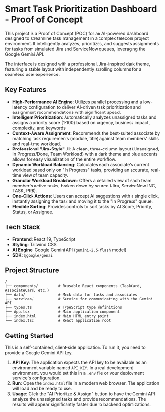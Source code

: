 # Smart Task Prioritization Dashboard - Proof of Concept

This project is a Proof of Concept (POC) for an AI-powered dashboard designed to streamline task management in a complex telecom project environment. It intelligently analyzes, prioritizes, and suggests assignments for tasks from simulated Jira and ServiceNow queues, leveraging the Google Gemini API.

The interface is designed with a professional, Jira-inspired dark theme, featuring a stable layout with independently scrolling columns for a seamless user experience.

## Key Features

- **High-Performance AI Engine**: Utilizes parallel processing and a low-latency configuration to deliver AI-driven task prioritization and assignment recommendations with significant speed.
- **Intelligent Prioritization**: Automatically analyzes unassigned tasks and assigns a priority score (1-100) based on urgency, business impact, complexity, and keywords.
- **Context-Aware Assignment**: Recommends the best-suited associate by matching task requirements (module, title) against team members' skills and real-time workload.
- **Professional "Jira-Style" UI**: A clean, three-column layout (Unassigned, In Progress/Done, Team Workload) with a dark theme and blue accents allows for easy visualization of the entire workflow.
- **Dynamic Workload Balancing**: Calculates each associate's current workload based only on "In Progress" tasks, providing an accurate, real-time view of team capacity.
- **Granular Workload Breakdown**: Offers a detailed view of each team member's active tasks, broken down by source (Jira, ServiceNow INC, TASK, PRB).
- **One-Click Actions**: Users can accept AI suggestions with a single click, instantly assigning the task and moving it to the "In Progress" queue.
- **Flexible Sorting**: Provides controls to sort tasks by AI Score, Priority, Status, or Assignee.

## Tech Stack

- **Frontend**: React 19, TypeScript
- **Styling**: Tailwind CSS
- **AI Engine**: Google Gemini API (`gemini-2.5-flash` model)
- **SDK**: `@google/genai`

## Project Structure

```
/
├── components/         # Reusable React components (TaskCard, AssociateCard, etc.)
├── data/               # Mock data for tasks and associates
├── services/           # Service for communicating with the Gemini API
├── types.ts            # TypeScript type definitions
├── App.tsx             # Main application component
├── index.html          # Main HTML entry point
└── index.tsx           # React application root
```

## Getting Started

This is a self-contained, client-side application. To run it, you need to provide a Google Gemini API key.

1.  **API Key**: The application expects the API key to be available as an environment variable named `API_KEY`. In a real development environment, you would set this in a `.env` file or your deployment service's configuration.
2.  **Run**: Open the `index.html` file in a modern web browser. The application will load and be ready to use.
3.  **Usage**: Click the "AI Prioritize & Assign" button to have the Gemini API analyze the unassigned tasks and provide recommendations. The results will appear significantly faster due to backend optimizations.